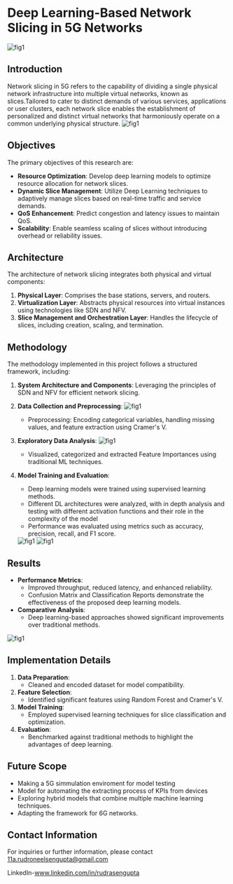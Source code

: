# Deep Learning-Based Network Slicing in 5G Networks
<img src = "readme_pictures/fig1.png" alt = "fig1" >

## Introduction

Network slicing in 5G refers to the capability of  dividing a single physical network infrastructure into multiple virtual networks, known as slices.Tailored to cater to distinct demands of various services, applications or user clusters, each network slice enables the establishment of personalized and distinct virtual networks that harmoniously operate on a common underlying
physical structure.
<img src = "readme_pictures/fig2.png" alt = "fig1" >


## Objectives

The primary objectives of this research are:

- **Resource Optimization**: Develop deep learning models to optimize resource allocation for network slices.
- **Dynamic Slice Management**: Utilize Deep Learning techniques to adaptively manage slices based on real-time traffic and service demands.
- **QoS Enhancement**: Predict congestion and latency issues to maintain QoS.
- **Scalability**: Enable seamless scaling of slices without introducing overhead or reliability issues.

## Architecture

The architecture of network slicing integrates both physical and virtual components:

1. **Physical Layer**: Comprises the base stations, servers, and routers.
2. **Virtualization Layer**: Abstracts physical resources into virtual instances using technologies like SDN and NFV.
3. **Slice Management and Orchestration Layer**: Handles the lifecycle of slices, including creation, scaling, and termination.

## Methodology

The methodology implemented in this project follows a structured framework, including:

1. **System Architecture and Components**: Leveraging the principles of SDN and NFV for efficient network slicing.
2. **Data Collection and Preprocessing**:
   <img src = "readme_pictures/fig3.png" alt = "fig1" >
   - Preprocessing: Encoding categorical variables, handling missing values, and feature extraction using Cramer's V.
3. **Exploratory Data Analysis**:
   <img src = "readme_pictures/fig4.png" alt = "fig1" >
   - Visualized, categorized and extracted Feature Importances using traditional ML techniques.
4. **Model Training and Evaluation**:
   - Deep learning models were trained using supervised learning methods.
   - Different DL architectures were analyzed, with in depth analysis and testing with different activation functions and their role in the complexity of the model
   - Performance was evaluated using metrics such as accuracy, precision, recall, and F1 score.


   <img src = "readme_pictures/fig5.png" alt = "fig1" >

   <img src = "readme_pictures/fig6.png" alt = "fig1" >

   


## Results

- **Performance Metrics**:
  - Improved throughput, reduced latency, and enhanced reliability.
  - Confusion Matrix and Classification Reports demonstrate the effectiveness of the proposed deep learning models.
- **Comparative Analysis**:
  - Deep learning-based approaches showed significant improvements over traditional methods.

<img src = "readme_pictures/results.png" alt = "fig1" >



## Implementation Details

1. **Data Preparation**:
   - Cleaned and encoded dataset for model compatibility.
2. **Feature Selection**:
   - Identified significant features using Random Forest and Cramer's V.
3. **Model Training**:
   - Employed supervised learning techniques for slice classification and optimization.
4. **Evaluation**:
   - Benchmarked against traditional methods to highlight the advantages of deep learning.


## Future Scope

- Making a 5G simmulation enviroment for model testing
- Model for automating the extracting process of KPIs from devices
- Exploring hybrid models that combine multiple machine learning techniques.
- Adapting the framework for 6G networks.
## Contact Information

For inquiries or further information, please contact 11a.rudroneelsengupta@gmail.com

LinkedIn-www.linkedin.com/in/rudrasengupta



